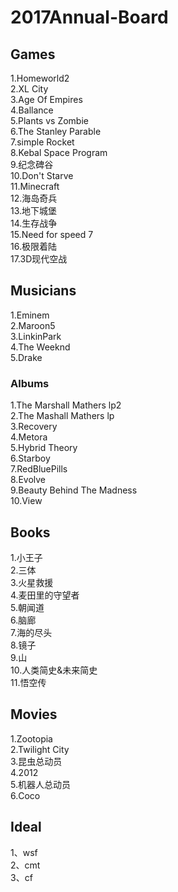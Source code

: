 # 2017Annual-Board

## Games
1.Homeworld2  
2.XL City  
3.Age Of Empires  
4.Ballance  
5.Plants vs Zombie  
6.The Stanley Parable  
7.simple Rocket  
8.Kebal Space Program  
9.纪念碑谷  
10.Don't Starve  
11.Minecraft  
12.海岛奇兵  
13.地下城堡  
14.生存战争  
15.Need for speed 7  
16.极限着陆  
17.3D现代空战  

## Musicians
1.Eminem  
2.Maroon5  
3.LinkinPark  
4.The Weeknd  
5.Drake  

### Albums
1.The Marshall Mathers lp2  
2.The Mashall Mathers lp  
3.Recovery  
4.Metora  
5.Hybrid Theory  
6.Starboy  
7.RedBluePills  
8.Evolve  
9.Beauty Behind The Madness  
10.View  

## Books
1.小王子  
2.三体  
3.火星救援  
4.麦田里的守望者  
5.朝闻道  
6.脑廊  
7.海的尽头  
8.镜子  
9.山   
10.人类简史&未来简史  
11.悟空传  

## Movies
1.Zootopia  
2.Twilight City  
3.昆虫总动员  
4.2012  
5.机器人总动员  
6.Coco  

## Ideal
1、wsf  
2、cmt  
3、cf  

